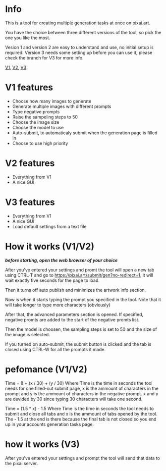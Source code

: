 # Info
This is a tool for creating multiple generation tasks at once on pixai.art.

You have the choice between three different versions of the tool, so pick the one you like the most.

Vesion 1 and version 2 are easy to understand and use, no initial setup is required.
Version 3 needs some setting up before you can use it, please check the branch for V3 for more info.

[V1](https://github.com/KindAiden/pixai-auto-info-tool/tree/V1), 
[V2](https://github.com/KindAiden/pixai-auto-info-tool/tree/V2), 
[V3](https://github.com/KindAiden/pixai-auto-info-tool/tree/V3)

# V1 features
- Choose how many images to generate
- Generate multiple images with different prompts
- Type negative prompts
- Raise the sampeling steps to 50
- Choose the image size
- Choose the model to use
- Auto-submit, to automaticaly submit when the generation page is filled in
- Choose to use high priority

# V2 features
- Everything from V1
- A nice GUI

# V3 features
- Everything from V1
- A nice GUI
- Load default settings from a text file

# How it works (V1/V2)
***before starting, open the web browser of your choice***

After you've entered your settings and promt the tool will open a new tab using CTRL-T and go to https://pixai.art/submit/gen?no-redirect=1, it will wait exactly five seconds for the page to load.

Then it turns off auto publish and minimizes the artwork info section.

Now is when it starts typing the prompt you specified in the tool. Note that it will take longer to type more characters (obviously)

After that, the advanced parameters section is opened. If specified, negative promts are added to the start of the negative promts list.

Then the model is choosen, the sampling steps is set to 50 and the size of the image is selected.

If you turned on auto-submit, the submit button is clicked and the tab is closed using CTRL-W for all the prompts it made.

# pefomance (V1/V2)
Time = 8 + (x / 30) + (y / 30)
Where Time is the time in seconds the tool needs for one filled-out submit page, x is the ammount of characters in the prompt and y is the
ammount of characters in the negative prompt.
x and y are devided by 30 since typing 30 characters will take one second.

Time = (1.5 * x) - 1.5
Where Time is the time in seconds the tool needs to submit and close all tabs and x is the ammount of tabs opened by the tool.
The - 1.5 at the end is there because the final tab is not closed so you end up in your accounts generation tasks page.

# how it works (V3)
After you've entered your settings and prompt the tool will send that data to the pixai server.
